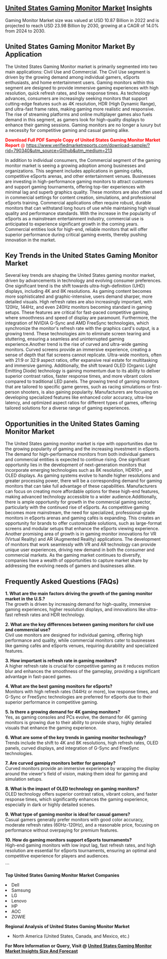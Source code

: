 <h2><a href="https://www.verifiedmarketreports.com/download-sample/?rid=790340&amp;utm_source=Github&amp;utm_medium=213" target="_blank">United States Gaming Monitor Market</a> Insights</h2><p>Gaming Monitor Market size was valued at USD 10.87 Billion in 2022 and is projected to reach USD 23.98 Billion by 2030, growing at a CAGR of 14.0% from 2024 to 2030.</p><p><h2>United States Gaming Monitor Market By Application</h2><p>The United States Gaming Monitor market is primarily segmented into two main applications: Civil Use and Commercial. The Civil Use segment is driven by the growing demand among individual gamers, eSports enthusiasts, and home entertainment users. Gaming monitors within this segment are designed to provide immersive gaming experiences with high resolution, quick refresh rates, and low response times. As technology advances, consumers are increasingly seeking monitors that support cutting-edge features such as 4K resolution, HDR (High Dynamic Range), and ultra-fast frame rates, making gaming more realistic and responsive. The rise of streaming platforms and online multiplayer games also fuels demand in this segment, as gamers look for high-quality displays to enhance their gaming sessions. Gaming monitors are no longer a luxury but a necessity for competitive gaming and casual gaming alike.<p><span class=""><span style="color: #ff0000;"><strong>Download Full PDF Sample Copy of United States Gaming Monitor Market Report</strong> @ </span><a href="https://www.verifiedmarketreports.com/download-sample/?rid=790340&amp;utm_source=Github&amp;utm_medium=213" target="_blank">https://www.verifiedmarketreports.com/download-sample/?rid=790340&amp;utm_source=Github&amp;utm_medium=213</a></span></p><p>In addition to individual consumers, the Commercial segment of the gaming monitor market is seeing a growing adoption among businesses and organizations. This segment includes applications in gaming cafés, competitive eSports arenas, and other entertainment venues. Businesses are investing in high-performance gaming monitors to attract customers and support gaming tournaments, offering top-tier experiences with minimal lag and superb graphics quality. These monitors are also often used in commercial settings for content creation, simulations, and professional eSports training. Commercial applications often require robust, durable monitors that can withstand long hours of use while maintaining high visual quality and performance standards. With the increase in the popularity of eSports as a mainstream entertainment industry, commercial use is anticipated to experience significant growth in the coming years. Commercial entities look for high-end, reliable monitors that will offer superior performance during critical gaming events, thereby pushing innovation in the market.</p><h2>Key Trends in the United States Gaming Monitor Market</h2><p>Several key trends are shaping the United States gaming monitor market, driven by advancements in technology and evolving consumer preferences. One significant trend is the shift towards ultra-high-definition (UHD) displays, including 4K and 8K resolutions. As gaming content becomes more sophisticated and graphic-intensive, users demand sharper, more detailed visuals. High refresh rates are also increasingly important, with 120Hz, 144Hz, and even 240Hz monitors becoming standard in gaming setups. These features are critical for fast-paced competitive gaming, where smoothness and speed of display are paramount. Furthermore, the integration of NVIDIA G-Sync and AMD FreeSync technologies, which synchronize the monitor's refresh rate with the graphics card's output, is a growing trend. These technologies aim to eliminate screen tearing and stuttering, ensuring a seamless and uninterrupted gaming experience.Another trend is the rise of curved and ultra-wide gaming monitors. Curved screens provide an immersive experience, creating a sense of depth that flat screens cannot replicate. Ultra-wide monitors, often with 21:9 or 32:9 aspect ratios, offer expansive real estate for multitasking and immersive gaming. Additionally, the shift toward OLED (Organic Light Emitting Diode) technology is gaining momentum due to its ability to deliver superior contrast ratios, faster response times, and more vibrant colors compared to traditional LED panels. The growing trend of gaming monitors that are tailored to specific game genres, such as racing simulations or first-person shooters, is also gaining popularity. Manufacturers are focusing on developing specialized features like enhanced color accuracy, ultra-low latency, and optimized aspect ratios for different types of games, offering tailored solutions for a diverse range of gaming experiences.</p><h2>Opportunities in the United States Gaming Monitor Market</h2><p>The United States gaming monitor market is ripe with opportunities due to the growing popularity of gaming and the increasing investment in eSports. The demand for high-performance monitors from both individual gamers and commercial entities is expected to continue rising. One significant opportunity lies in the development of next-generation monitors that incorporate emerging technologies such as 8K resolution, HDR10+, and OLED displays. As gaming systems evolve to handle higher resolutions and greater processing power, there will be a corresponding demand for gaming monitors that can take full advantage of these capabilities. Manufacturers can focus on creating more affordable options for these high-end features, making advanced technology accessible to a wider audience.Additionally, there is ample opportunity for growth in the commercial gaming sector, particularly with the continued rise of eSports. As competitive gaming becomes more mainstream, the need for specialized, professional-grade monitors in eSports arenas and gaming cafés is expanding. This creates an opportunity for brands to offer customizable solutions, such as large-format screens and modular setups that enhance the eSports viewing experience. Another promising area of growth is in gaming monitor innovations for VR (Virtual Reality) and AR (Augmented Reality) applications. The development of monitors that work seamlessly with VR and AR technology can provide unique user experiences, driving new demand in both the consumer and commercial markets. As the gaming market continues to diversify, companies have a wealth of opportunities to capture market share by addressing the evolving needs of gamers and businesses alike.</p><h2>Frequently Asked Questions (FAQs)</h2><p><strong>1. What are the main factors driving the growth of the gaming monitor market in the U.S.?</strong><br> The growth is driven by increasing demand for high-quality, immersive gaming experiences, higher resolution displays, and innovations like ultra-fast refresh rates and HDR technology.</p><p><strong>2. What are the key differences between gaming monitors for civil use and commercial use?</strong><br> Civil use monitors are designed for individual gaming, offering high performance and quality, while commercial monitors cater to businesses like gaming cafés and eSports venues, requiring durability and specialized features.</p><p><strong>3. How important is refresh rate in gaming monitors?</strong><br> A higher refresh rate is crucial for competitive gaming as it reduces motion blur and enhances the smoothness of the gameplay, providing a significant advantage in fast-paced games.</p><p><strong>4. What are the best gaming monitors for eSports?</strong><br> Monitors with high refresh rates (144Hz or more), low response times, and G-Sync or FreeSync technologies are preferred for eSports due to their superior performance in competitive gaming.</p><p><strong>5. Is there a growing demand for 4K gaming monitors?</strong><br> Yes, as gaming consoles and PCs evolve, the demand for 4K gaming monitors is growing due to their ability to provide sharp, highly detailed visuals that enhance the gaming experience.</p><p><strong>6. What are some of the key trends in gaming monitor technology?</strong><br> Trends include the shift to 4K and 8K resolutions, high refresh rates, OLED panels, curved displays, and integration of G-Sync and FreeSync technologies.</p><p><strong>7. Are curved gaming monitors better for gameplay?</strong><br> Curved monitors provide an immersive experience by wrapping the display around the viewer's field of vision, making them ideal for gaming and simulation setups.</p><p><strong>8. What is the impact of OLED technology on gaming monitors?</strong><br> OLED technology offers superior contrast ratios, vibrant colors, and faster response times, which significantly enhances the gaming experience, especially in dark or highly detailed scenes.</p><p><strong>9. What type of gaming monitor is ideal for casual gamers?</strong><br> Casual gamers generally prefer monitors with good color accuracy, moderate refresh rates (60Hz-120Hz), and a reasonable price, focusing on performance without overpaying for premium features.</p><p><strong>10. How do gaming monitors support eSports tournaments?</strong><br> High-end gaming monitors with low input lag, fast refresh rates, and high resolution are essential for eSports tournaments, ensuring an optimal and competitive experience for players and audiences.</p>```</p><p><strong>Top United States Gaming Monitor Market Companies</strong></p><div data-test-id=""><p><li>Dell</li><li> Samsung</li><li> LG</li><li> Lenovo</li><li> HP</li><li> AOC</li><li> ZOWIE</li></p><div><strong>Regional Analysis of&nbsp;United States Gaming Monitor Market</strong></div><ul><li dir="ltr"><p dir="ltr">North America&nbsp;(United States, Canada, and Mexico, etc.)</p></li></ul><p><strong>For More Information or Query, Visit @&nbsp;</strong><strong><a href="https://www.verifiedmarketreports.com/product/gaming-monitor-market/?utm_source=Github&amp;utm_medium=213" target="_blank">United States Gaming Monitor Market Insights Size And Forecast</a></strong></p></div>

